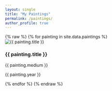 ```yaml
---
layout: single
title: "My Paintings"
permalink: /paintings/
author_profile: true
---
```


<div class="paintings-grid">
  {% raw %}
  {% for painting in site.data.paintings %}
    <div class="painting-card">
      <img src="{{ painting.image | relative_url }}" alt="{{ painting.title }}">
      <div class="painting-info">
        <h3>{{ painting.title }}</h3>
        <p class="medium">{{ painting.medium }}</p>
        <p class="year">{{ painting.year }}</p>
      </div>
    </div>
  {% endfor %}
  {% endraw %}
</div>